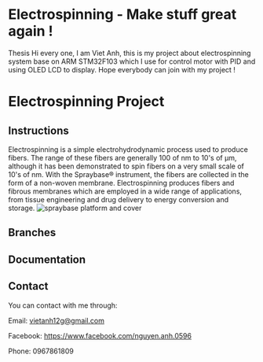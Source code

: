 # Electrospinning - Make stuff great again ! 
Thesis
 Hi every one, I am Viet Anh, this is my project about electrospinning system base on ARM STM32F103 which I use for control motor with PID and using OLED LCD to display. 
 Hope everybody can join with my project !
 

 # Electrospinning Project





## Instructions

Electrospinning is a simple electrohydrodynamic process used to produce fibers. The range of these fibers are generally 100 of nm to 10's of μm, although it has been demonstrated to spin fibers on a very small scale of 10's of nm. With the Spraybase® instrument, the fibers are collected in the form of a non-woven membrane. Electrospinning produces fibers and fibrous membranes which are employed in a wide range of applications, from tissue engineering and drug delivery to energy conversion and storage. 
![spraybase platform and cover](https://user-images.githubusercontent.com/23720583/47774412-8fbc3100-dd1f-11e8-959c-14581911616c.jpg)


## Branches


## Documentation



## Contact 
You can contact with me through:

Email: vietanh12g@gmail.com

Facebook: https://www.facebook.com/nguyen.anh.0596

Phone: 0967861809

